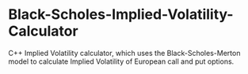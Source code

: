 # Black-Scholes-Implied-Volatility-Calculator
C++ Implied Volatility calculator, which uses the Black-Scholes-Merton model to calculate Implied Volatility of European call and put options.
